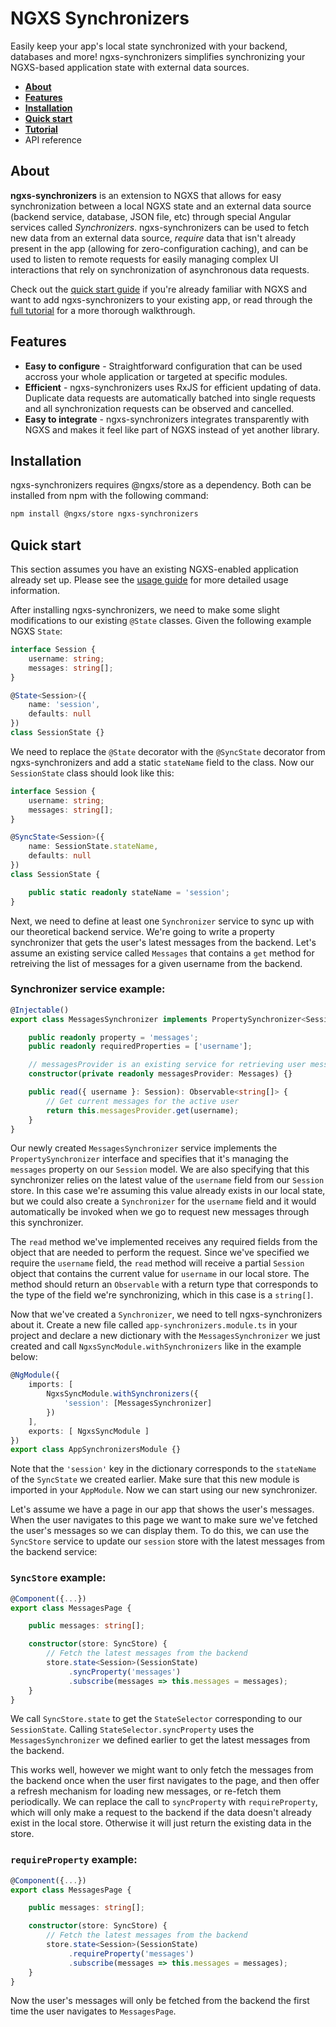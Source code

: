 # NGXS Synchronizers

Easily keep your app's local state synchronized with your backend, databases and more! ngxs-synchronizers simplifies synchronizing your NGXS-based application state with external data sources.

* [**About**](#about)
* [**Features**](#features)
* [**Installation**](#installation)
* [**Quick start**](#quick-start)
* [**Tutorial**](/docs/usage-guide.md)
* API reference

## About

**ngxs-synchronizers** is an extension to NGXS that allows for easy synchronization between a local NGXS state and an external data source (backend service, database, JSON file, etc) through special Angular services called _Synchronizers_. ngxs-synchronizers can be used to fetch new data from an external data source, _require_ data that isn't already present in the app (allowing for zero-configuration caching), and can be used to listen to remote requests for easily managing complex UI interactions that rely on synchronization of asynchronous data requests.

Check out the [quick start guide](#quick-start) if you're already familiar with NGXS and want to add ngxs-synchronizers to your existing app, or read through the [full tutorial](/docs/usage-guide.md) for a more thorough walkthrough.

## Features

* **Easy to configure** - Straightforward configuration that can be used accross your whole application or targeted at specific modules.
* **Efficient** - ngxs-synchronizers uses RxJS for efficient updating of data. Duplicate data requests are automatically batched into single requests and all synchronization requests can be observed and cancelled.
* **Easy to integrate** - ngxs-synchronizers integrates transparently with NGXS and makes it feel like part of NGXS instead of yet another library.

## Installation

ngxs-synchronizers requires @ngxs/store as a dependency. Both can be installed from npm with the following command:

```bash
npm install @ngxs/store ngxs-synchronizers
```

## Quick start

This section assumes you have an existing NGXS-enabled application already set up. Please see the [usage guide](/docs/usage-guide.md) for more detailed usage information.

After installing ngxs-synchronizers, we need to make some slight modifications to our existing ```@State``` classes. Given the following example NGXS ```State```:

```ts
interface Session {
    username: string;
    messages: string[];
}

@State<Session>({
    name: 'session',
    defaults: null
})
class SessionState {}
```

We need to replace the ```@State``` decorator with the ```@SyncState``` decorator from ngxs-synchronizers and add a static ```stateName``` field to the class. Now our ```SessionState``` class should look like this:

```ts
interface Session {
    username: string;
    messages: string[];
}

@SyncState<Session>({
    name: SessionState.stateName,
    defaults: null
})
class SessionState {

    public static readonly stateName = 'session';
}
```

Next, we need to define at least one ```Synchronizer``` service to sync up with our theoretical backend service. We're going to write a property synchronizer that gets the user's latest messages from the backend. Let's assume an existing service called ```Messages``` that contains a ```get``` method for retreiving the list of messages for a given username from the backend.

### Synchronizer service example:

```ts
@Injectable()
export class MessagesSynchronizer implements PropertySynchronizer<Session, 'messages'> {

    public readonly property = 'messages';
    public readonly requiredProperties = ['username'];

    // messagesProvider is an existing service for retrieving user messages from the backend
    constructor(private readonly messagesProvider: Messages) {}

    public read({ username }: Session): Observable<string[]> {
        // Get current messages for the active user
        return this.messagesProvider.get(username);
    }
}
```

Our newly created ```MessagesSynchronizer``` service implements the ```PropertySynchronizer``` interface and specifies that it's managing the ```messages``` property on our ```Session``` model. We are also specifying that this synchronizer relies on the latest value of the ```username``` field from our ```Session``` store. In this case we're assuming this value already exists in our local state, but we could also create a ```Synchronizer``` for the ```username``` field and it would automatically be invoked when we go to request new messages through this synchronizer.

The ```read``` method we've implemented receives any required fields from the object that are needed to perform the request. Since we've specified we require the ```username``` field, the ```read``` method will receive a partial ```Session``` object that contains the current value for ```username``` in our local store. The method should return an ```Observable``` with a return type that corresponds to the type of the field we're synchronizing, which in this case is a ```string[]```.

Now that we've created a ```Synchronizer```, we need to tell ngxs-synchronizers about it. Create a new file called ```app-synchronizers.module.ts``` in your project and declare a new dictionary with the ```MessagesSynchronizer``` we just created and call ```NgxsSyncModule.withSynchronizers``` like in the example below:

```ts
@NgModule({
    imports: [
        NgxsSyncModule.withSynchronizers({
            'session': [MessagesSynchronizer]
        })
    ],
    exports: [ NgxsSyncModule ]
})
export class AppSynchronizersModule {}
```

Note that the ```'session'``` key in the dictionary corresponds to the ```stateName``` of the ```SyncState``` we created earlier. Make sure that this new module is imported in your ```AppModule```. Now we can start using our new synchronizer.

Let's assume we have a page in our app that shows the user's messages. When the user navigates to this page we want to make sure we've fetched the user's messages so we can display them. To do this, we can use the ```SyncStore``` service to update our ```session``` store with the latest messages from the backend service:

### ```SyncStore``` example:

```ts
@Component({...})
export class MessagesPage {

    public messages: string[];

    constructor(store: SyncStore) {
        // Fetch the latest messages from the backend
        store.state<Session>(SessionState)
             .syncProperty('messages')
             .subscribe(messages => this.messages = messages);
    }
}
```

We call ```SyncStore.state``` to get the ```StateSelector``` corresponding to our ```SessionState```. Calling ```StateSelector.syncProperty``` uses the ```MessagesSynchronizer``` we defined earlier to get the latest messages from the backend.

This works well, however we might want to only fetch the messages from the backend once when the user first navigates to the page, and then offer a refresh mechanism for loading new messages, or re-fetch them periodically. We can replace the call to ```syncProperty``` with ```requireProperty```, which will only make a request to the backend if the data doesn't already exist in the local store. Otherwise it will just return the existing data in the store.

### ```requireProperty``` example:

```ts
@Component({...})
export class MessagesPage {

    public messages: string[];

    constructor(store: SyncStore) {
        // Fetch the latest messages from the backend
        store.state<Session>(SessionState)
             .requireProperty('messages')
             .subscribe(messages => this.messages = messages);
    }
}
```

Now the user's messages will only be fetched from the backend the first time the user navigates to ```MessagesPage```.